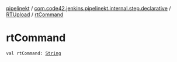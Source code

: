[pipelinekt](../../index.md) / [com.code42.jenkins.pipelinekt.internal.step.declarative](../index.md) / [RTUpload](index.md) / [rtCommand](./rt-command.md)

# rtCommand

`val rtCommand: `[`String`](https://kotlinlang.org/api/latest/jvm/stdlib/kotlin/-string/index.html)